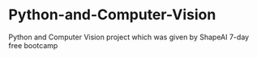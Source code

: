 # Python-and-Computer-Vision
Python and Computer Vision project which was given by ShapeAI 7-day free bootcamp
